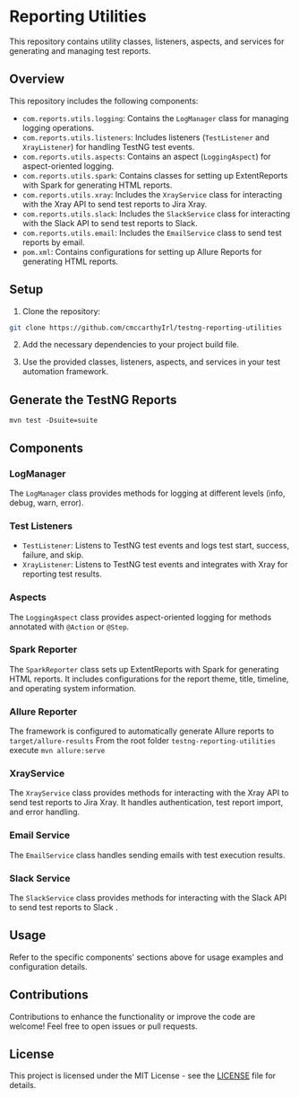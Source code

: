 
# Reporting Utilities

This repository contains utility classes, listeners, aspects, and services for generating and managing test reports.

## Overview

This repository includes the following components:

- `com.reports.utils.logging`: Contains the `LogManager` class for managing logging operations.
- `com.reports.utils.listeners`: Includes listeners (`TestListener` and `XrayListener`) for handling TestNG test events.
- `com.reports.utils.aspects`: Contains an aspect (`LoggingAspect`) for aspect-oriented logging.
- `com.reports.utils.spark`: Contains classes for setting up ExtentReports with Spark for generating HTML reports.
- `com.reports.utils.xray`: Includes the `XrayService` class for interacting with the Xray API to send test reports to Jira Xray.
- `com.reports.utils.slack`: Includes the `SlackService` class for interacting with the Slack API to send test reports to Slack.
- `com.reports.utils.email`: Includes the `EmailService` class to send test reports by email.
- `pom.xml`: Contains configurations for setting up Allure Reports for generating HTML reports.

## Setup

1. Clone the repository:

```bash
git clone https://github.com/cmccarthyIrl/testng-reporting-utilities
```

2. Add the necessary dependencies to your project build file.

3. Use the provided classes, listeners, aspects, and services in your test automation framework.

## Generate the TestNG Reports

```
mvn test -Dsuite=suite
```


## Components

### LogManager

The `LogManager` class provides methods for logging at different levels (info, debug, warn, error).

### Test Listeners

- `TestListener`: Listens to TestNG test events and logs test start, success, failure, and skip.
- `XrayListener`: Listens to TestNG test events and integrates with Xray for reporting test results.

### Aspects

The `LoggingAspect` class provides aspect-oriented logging for methods annotated with `@Action` or `@Step`.

### Spark Reporter

The `SparkReporter` class sets up ExtentReports with Spark for generating HTML reports. It includes configurations for the report theme, title, timeline, and operating system information.

### Allure Reporter

The framework is configured to automatically generate Allure reports to `target/allure-results` From the root folder `testng-reporting-utilities` execute `mvn allure:serve`

### XrayService

The `XrayService` class provides methods for interacting with the Xray API to send test reports to Jira Xray. It handles authentication, test report import, and error handling.

### Email Service

The `EmailService` class handles sending emails with test execution results.

### Slack Service

The `SlackService` class provides methods for interacting with the Slack API to send test reports to Slack .

## Usage

Refer to the specific components' sections above for usage examples and configuration details.

## Contributions

Contributions to enhance the functionality or improve the code are welcome! Feel free to open issues or pull requests.

## License

This project is licensed under the MIT License - see the [LICENSE]() file for details.
